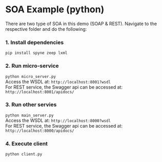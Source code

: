 # SOA Example (python)

There are two type of SOA in this demo (SOAP & REST). Navigate to the respective folder and do the following:

### 1. Install dependencies
```pip install spyne zeep lxml```

### 2. Run micro-service
```python micro_server.py```
<br>Access the WSDL at: `http://localhost:8001?wsdl`
<br>For REST service, the Swagger api can be accessed at: `http://localhost:8001/apidocs/`

### 3. Run other servies
```python main_server.py```
<br>Access the WSDL at: `http://localhost:8000?wsdl`
<br>For REST service, the Swagger api can be accessed at: `http://localhost:8000/apidocs/`

### 4. Execute client
```python client.py```




